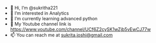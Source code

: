 - 👋 Hi, I’m @sukritha221
- 👀 I’m interested in Analytics
- 🌱 I’m currently learning advanced python
- 💞️ My Youtube channel link is https://www.youtube.com/channel/UCf6Z2cySK1wZjb5vEwCJ77w
- 📫 You can reach me at sukrita.joshi@gmail.com

<!---
sukritha221/sukritha221 is a ✨ special ✨ repository because its `README.md` (this file) appears on your GitHub profile.
You can click the Preview link to take a look at your changes.
--->

